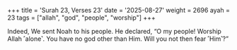+++
title = 'Surah 23, Verses 23'
date = '2025-08-27'
weight = 2696
ayah = 23
tags = ["allah", "god", "people", "worship"]
+++

Indeed, We sent Noah to his people. He declared, “O my people! Worship Allah ˹alone˺. You have no god other than Him. Will you not then fear ˹Him˺?”